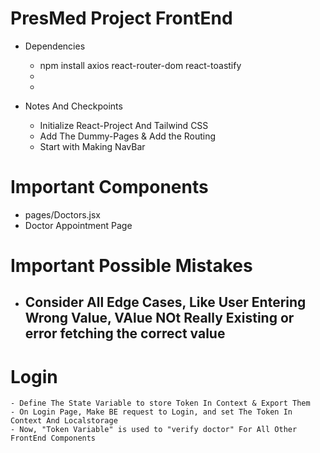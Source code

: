 # PresMed Project FrontEnd
- Dependencies
    - npm install axios react-router-dom react-toastify
    -
    -

- Notes And Checkpoints
    - Initialize React-Project And Tailwind CSS
    - Add The Dummy-Pages & Add the Routing 
    - Start with Making NavBar


# Important Components
 - pages/Doctors.jsx
 - Doctor Appointment Page

# Important Possible Mistakes
 - ## Consider All Edge Cases, Like User Entering Wrong Value, VAlue NOt Really Existing or error fetching the correct value




# Login
    - Define The State Variable to store Token In Context & Export Them
    - On Login Page, Make BE request to Login, and set The Token In Context And Localstorage
    - Now, "Token Variable" is used to "verify doctor" For All Other FrontEnd Components
    